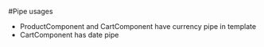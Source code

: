 #Pipe usages

* ProductComponent and CartComponent have currency pipe in template
* CartComponent has date pipe